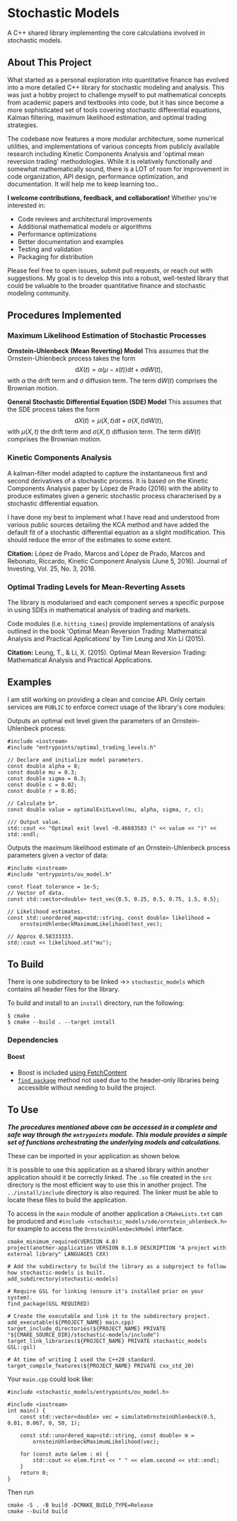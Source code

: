 # Stochastic Models
A C++ shared library implementing the core calculations involved in stochastic models.

## **About This Project**

What started as a personal exploration into quantitative finance has evolved into a more detailed C++ library for stochastic modeling and analysis. This was just a hobby project to challenge myself to put mathematical concepts from academic papers and textbooks into code, but it has since become a more sophisticated set of tools covering stochastic differential equations, Kalman filtering, maximum likelihood estimation, and optimal trading strategies.

The codebase now features a more modular architecture, some numerical utilities, and implementations of various concepts from publicly available research including Kinetic Components Analysis and 'optimal mean reversion trading' methodologies. While it is relatively functionally and somewhat mathematically sound, there is a LOT of room for improvement in code organization, API design, performance optimization, and documentation. It will help me to keep learning too..

**I welcome contributions, feedback, and collaboration!** Whether you're interested in:
- Code reviews and architectural improvements
- Additional mathematical models or algorithms
- Performance optimizations
- Better documentation and examples
- Testing and validation
- Packaging for distribution

Please feel free to open issues, submit pull requests, or reach out with suggestions. My goal is to develop this into a robust, well-tested library that could be valuable to the broader quantitative finance and stochastic modeling community.

## **Procedures Implemented**

### Maximum Likelihood Estimation of Stochastic Processes
**Ornstein-Uhlenbeck (Mean Reverting) Model**
This assumes that the Ornstein-Uhlenbeck process takes the form
$$\mathrm{d}X(t) = \alpha(\mu-x(t))\mathrm{d}t + \sigma \mathrm{d}W(t), $$
with $\alpha$ the drift term and $\sigma$ diffusion term. The term $\mathrm{d}W(t)$ comprises the Brownian motion.


**General Stochastic Differential Equation (SDE) Model**
This assumes that the SDE process takes the form
$$\mathrm{d}X(t) = \mu(X,t)\mathrm{d}t + \sigma(X,t) \mathrm{d}W(t), $$
with $\mu(X,t)$ the drift term and $\sigma(X,t)$ diffusion term. The term $\mathrm{d}W(t)$ comprises the Brownian motion.

### Kinetic Components Analysis
A kalman-filter model adapted to capture the instantaneous first and second derivatives of a stochastic process. It is based on the Kinetic Components Analysis paper by López de Prado (2016) with the ability to produce estimates given a generic stochastic process characterised by a stochastic differential equation.

I have done my best to implement what I have read and understood from various public sources detailing the KCA method and have added the default fit of a stochastic differential equation as a slight modification. This should reduce the error of the estimates to some extent.

**Citation:** López de Prado, Marcos and López de Prado, Marcos and Rebonato, Riccardo, Kinetic Component Analysis (June 5, 2016). Journal of Investing, Vol. 25, No. 3, 2016.

### Optimal Trading Levels for Mean-Reverting Assets
The library is modularised and each component serves a specific purpose in using SDEs in mathematical analysis of trading and markets.

Code modules (i.e. `hitting_times`) provide implementations of analysis outlined in the book 'Optimal Mean Reversion Trading: Mathematical Analysis and Practical Applications' by Tim Leung and Xin Li (2015).

**Citation:** Leung, T., & Li, X. (2015). Optimal Mean Reversion Trading: Mathematical Analysis and Practical Applications.

## Examples
I am still working on providing a clean and concise API. Only certain services are `PUBLIC` to enforce correct usage of the library's core modules:

Outputs an optimal exit level given the parameters of an Ornstein-Uhlenbeck process:
```
#include <iostream>
#include "entrypoints/optimal_trading_levels.h"

// Declare and initialize model parameters.
const double alpha = 8;
const double mu = 0.3;
const double sigma = 0.3;
const double c = 0.02;
const double r = 0.05;

// Calculate b*.
const double value = optimalExitLevel(mu, alpha, sigma, r, c);

/// Output value.
std::cout << "Optimal exit level ~0.46683583 (" << value << ")" << std::endl;
```

Outputs the maximum likelihood estimate of an Ornstein-Uhlenbeck process parameters given a vector of data:
```
#include <iostream>
#include "entrypoints/ou_model.h"

const float tolerance = 1e-5;
// Vector of data.
const std::vector<double> test_vec{0.5, 0.25, 0.5, 0.75, 1.5, 0.5};

// Likelihood estimates.
const std::unordered_map<std::string, const double> likelihood =
    ornsteinUhlenbeckMaximumLikelihood(test_vec);

// Approx 0.58333333.
std::cout << likelihood.at("mu");
```
## **To Build**
There is one subdirectory to be linked ->> `stochastic_models` which contains all header files for the library.

To build and install to an `install` directory, run the following:
```
$ cmake .
$ cmake --build . --target install
```

### Dependencies

#### Boost
- Boost is included [using FetchContent](https://github.com/boostorg/cmake?tab=readme-ov-file#using-boost-with-fetchcontent)
- [`find_package`](https://cmake.org/cmake/help/latest/module/FindBoost.html#examples) method not used due to the header-only libraries being accessible without needing to build the project.

## **To Use**

**_The procedures mentioned above can be accessed in a complete and safe way through the `entrypoints` module. This module provides a simple set of functions orchestrating the underlying models and calculations._**

These can be imported in your application as shown below.

It is possible to use this application as a shared library within another application should it be
correctly linked. The `.so` file created in the `src` directory is the most efficient way to use this in another project. The `../install/include` directory is also required. The linker must be able to locate these files to build the application.

To access in the `main` module of another application a `CMakeLists.txt` can be produced
and `#include <stochastic_models/sde/ornstein_uhlenbeck.h>` for example to access the `OrnsteinUhlenbeckModel` interface.
```
cmake_minimum_required(VERSION 4.0)
project(another-application VERSION 0.1.0 DESCRIPTION "A project with external library" LANGUAGES CXX)

# Add the subdirectory to build the library as a subproject to follow how stochastic-models is built.
add_subdirectory(stochastic-models)

# Require GSL for linking (ensure it's installed prior on your system).
find_package(GSL REQUIRED)

# Create the executable and link it to the subdirectory project.
add_executable(${PROJECT_NAME} main.cpp)
target_include_directories(${PROJECT_NAME} PRIVATE "${CMAKE_SOURCE_DIR}/stochastic-models/include")
target_link_libraries(${PROJECT_NAME} PRIVATE stochastic_models GSL::gsl)

# At time of writing I used the C++20 standard.
target_compile_features(${PROJECT_NAME} PRIVATE cxx_std_20)

```

Your `main.cpp` could look like:
```
#include <stochastic_models/entrypoints/ou_model.h>

#include <iostream>
int main() {
    const std::vector<double> vec = simulateOrnsteinUhlenbeck(0.5, 0.01, 0.067, 0, 50, 1);

    const std::unordered_map<std::string, const double> m =
        ornsteinUhlenbeckMaximumLikelihood(vec);

    for (const auto &elem : m) {
        std::cout << elem.first << " " << elem.second << std::endl;
    }
    return 0;
}
```

Then run 
```
cmake -S . -B build -DCMAKE_BUILD_TYPE=Release
cmake --build build
```
